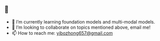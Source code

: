## 👋

- 🌱 I’m currently learning foundation models and multi-modal models.
- 👯 I’m looking to collaborate on topics mentioned above, email me!
- 📫 How to reach me: yibozhong657@gmail.com
